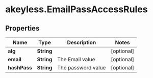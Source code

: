 # akeyless.EmailPassAccessRules

## Properties

Name | Type | Description | Notes
------------ | ------------- | ------------- | -------------
**alg** | **String** |  | [optional] 
**email** | **String** | The Email value | [optional] 
**hashPass** | **String** | The password value | [optional] 



